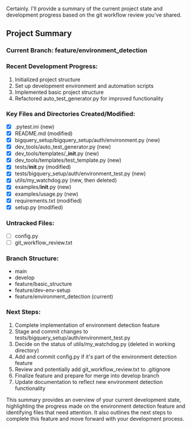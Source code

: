 Certainly. I'll provide a summary of the current project state and development progress based on the git workflow review you've shared.

## Project Summary

### Current Branch: feature/environment_detection

### Recent Development Progress:
1. Initialized project structure
2. Set up development environment and automation scripts
3. Implemented basic project structure
4. Refactored auto_test_generator.py for improved functionality

### Key Files and Directories Created/Modified:
- [x] .pytest.ini (new)
- [x] README.md (modified)
- [x] bigquery_setup/bigquery_setup/auth/environment.py (new)
- [x] dev_tools/auto_test_generator.py (new)
- [x] dev_tools/templates/___init__.py (new)
- [x] dev_tools/templates/test_template.py (new)
- [x] tests/__init__.py (modified)
- [x] tests/bigquery_setup/auth/environment_test.py (new)
- [x] utils/my_watchdog.py (new, then deleted)
- [x] examples/__init__.py (new)
- [x] examples/usage.py (new)
- [x] requirements.txt (modified)
- [x] setup.py (modified)

### Untracked Files:
- [ ] config.py
- [ ] git_workflow_review.txt

### Branch Structure:
- main
- develop
- feature/basic_structure
- feature/dev-env-setup
- feature/environment_detection (current)

### Next Steps:
1. Complete implementation of environment detection feature
2. Stage and commit changes to tests/bigquery_setup/auth/environment_test.py
3. Decide on the status of utils/my_watchdog.py (deleted in working directory)
4. Add and commit config.py if it's part of the environment detection feature
5. Review and potentially add git_workflow_review.txt to .gitignore
6. Finalize feature and prepare for merge into develop branch
7. Update documentation to reflect new environment detection functionality

This summary provides an overview of your current development state, highlighting the progress made on the environment detection feature and identifying files that need attention. It also outlines the next steps to complete this feature and move forward with your development process.